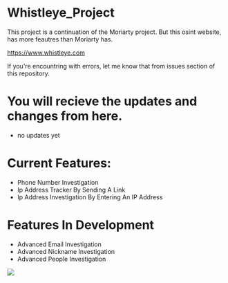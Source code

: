 # Whistleye_Project
This project is a continuation of the Moriarty project. But this osint website, has more feautres than Moriarty has.

https://www.whistleye.com

If you're encountring with errors, let me know that from issues section of this repository.

# You will recieve the updates and changes from here.
* no updates yet
# Current Features:
* Phone Number Investigation
* Ip Address Tracker By Sending A Link
* Ip Address Investigation By Entering An IP Address
# Features In Development
* Advanced Email Investigation
* Advanced Nickname Investigation
* Advanced People Investigation

![](images/whistleye1.png)
